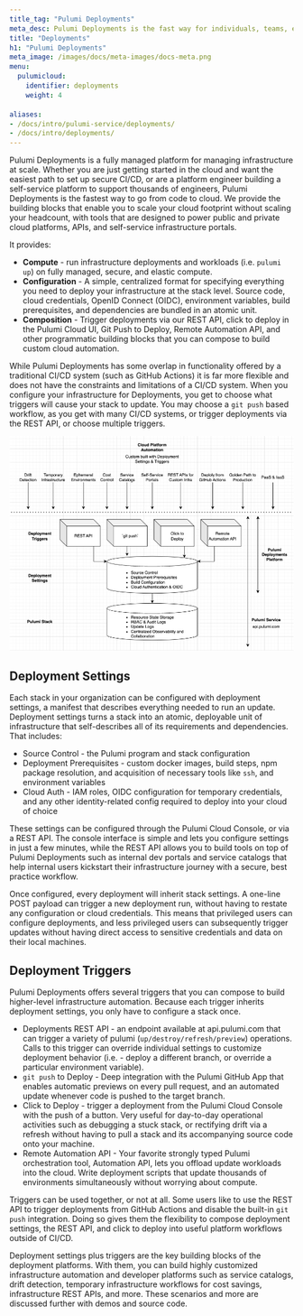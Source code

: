 ```yaml
---
title_tag: "Pulumi Deployments"
meta_desc: Pulumi Deployments is the fast way for individuals, teams, enterprises, and platforms to go from code to cloud.
title: "Deployments"
h1: "Pulumi Deployments"
meta_image: /images/docs/meta-images/docs-meta.png
menu:
  pulumicloud:
    identifier: deployments
    weight: 4

aliases:
- /docs/intro/pulumi-service/deployments/
- /docs/intro/deployments/
---
```


Pulumi Deployments is a fully managed platform for managing infrastructure at scale. Whether you are just getting started in the cloud and want the easiest path to set up secure CI/CD, or are a platform engineer building a self-service platform to support thousands of engineers, Pulumi Deployments is the fastest way to go from code to cloud. We provide the building blocks that enable you to scale your cloud footprint without scaling your headcount, with tools that are designed to power public and private cloud platforms, APIs, and self-service infrastructure portals.

It provides:

- **Compute** - run infrastructure deployments and workloads (i.e. `pulumi up`) on fully managed, secure, and elastic compute.
- **Configuration** - A simple, centralized format for specifying everything you need to deploy your infrastructure at the stack level. Source code, cloud credentials, OpenID Connect (OIDC), environment variables, build prerequisites, and dependencies are bundled in an atomic unit.
- **Composition** - Trigger deployments via our REST API, click to deploy in the Pulumi Cloud UI, Git Push to Deploy, Remote Automation API, and other programmatic building blocks that you can compose to build custom cloud automation.

While Pulumi Deployments has some overlap in functionality offered by a traditional CI/CD system (such as GitHub Actions) it is far more flexible and does not have the constraints and limitations of a CI/CD system. When you configure your infrastructure for Deployments, you get to choose what triggers will cause your stack to update. You may choose a `git push` based workflow, as you get with many CI/CD systems, or trigger deployments via the REST API, or choose multiple triggers.

![Pulumi Deployments Platform Architecture](deployments.png)

## Deployment Settings

Each stack in your organization can be configured with deployment settings, a manifest that describes everything needed to run an update. Deployment settings turns a stack into an atomic, deployable unit of infrastructure that self-describes all of its requirements and dependencies. That includes:

- Source Control - the Pulumi program and stack configuration
- Deployment Prerequisites - custom docker images, build steps, npm package resolution, and acquisition of necessary tools like `ssh`, and environment variables
- Cloud Auth - IAM roles, OIDC configuration for temporary credentials, and any other identity-related config required to deploy into your cloud of choice

These settings can be configured through the Pulumi Cloud Console, or via a REST API. The console interface is simple and lets you configure settings in just a few minutes, while the REST API allows you to build tools on top of Pulumi Deployments such as internal dev portals and service catalogs that help internal users kickstart their infrastructure journey with a secure, best practice workflow.

Once configured, every deployment will inherit stack settings. A one-line POST payload can trigger a new deployment run, without having to restate any configuration or cloud credentials. This means that privileged users can configure deployments, and less privileged users can subsequently trigger updates without having direct access to sensitive credentials and data on their local machines.

## Deployment Triggers

Pulumi Deployments offers several triggers that you can compose to build higher-level infrastructure automation. Because each trigger inherits deployment settings, you only have to configure a stack once.

- Deployments REST API - an endpoint available at api.pulumi.com that can trigger a variety of pulumi (`up/destroy/refresh/preview`) operations. Calls to this trigger can override individual settings to customize deployment behavior (i.e. - deploy a different branch, or override a particular environment variable).
- `git push` to Deploy - Deep integration with the Pulumi GitHub App that enables automatic previews on every pull request, and an automated update whenever code is pushed to the target branch.
- Click to Deploy - trigger a deployment from the Pulumi Cloud Console with the push of a button. Very useful for day-to-day operational activities such as debugging a stuck stack, or rectifying drift via a refresh without having to pull a stack and its accompanying source code onto your machine.
- Remote Automation API - Your favorite strongly typed Pulumi orchestration tool, Automation API, lets you offload update workloads into the cloud. Write deployment scripts that update thousands of environments simultaneously without worrying about compute.

Triggers can be used together, or not at all. Some users like to use the REST API to trigger deployments from GitHub Actions and disable the built-in `git push` integration. Doing so gives them the flexibility to compose deployment settings, the REST API, and click to deploy into useful platform workflows outside of CI/CD.

Deployment settings plus triggers are the key building blocks of the deployment platforms. With them, you can build highly customized infrastructure automation and developer platforms such as service catalogs, drift detection, temporary infrastructure workflows for cost savings, infrastructure REST APIs, and more. These scenarios and more are discussed further with demos and source code.

